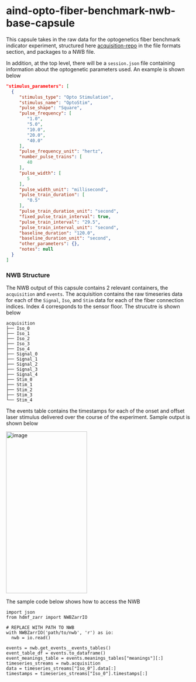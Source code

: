 # aind-opto-fiber-benchmark-nwb-base-capsule

This capsule takes in the raw data for the optogenetics fiber benchmark indicator experiment, structured here [acquisition-repo](https://github.com/AllenNeuralDynamics/FIP_DAQ_Control_IndicatorBenchmarking/blob/main/README.md) in the file formats section, and packages to a NWB file. 

In addition, at the top level, there will be a `session.json` file containing information about the optogenetic parameters used. An example is shown below

```json
"stimulus_parameters": [
  {
     "stimulus_type": "Opto Stimulation",
     "stimulus_name": "OptoStim",
     "pulse_shape": "Square",
     "pulse_frequency": [
        "1.0",
        "5.0",
        "10.0",
        "20.0",
        "40.0"
     ],
     "pulse_frequency_unit": "hertz",
     "number_pulse_trains": [
        40
     ],
     "pulse_width": [
        5
     ],
     "pulse_width_unit": "millisecond",
     "pulse_train_duration": [
        "0.5"
     ],
     "pulse_train_duration_unit": "second",
     "fixed_pulse_train_interval": true,
     "pulse_train_interval": "29.5",
     "pulse_train_interval_unit": "second",
     "baseline_duration": "120.0",
     "baseline_duration_unit": "second",
     "other_parameters": {},
     "notes": null
  }
]
```

### NWB Structure
The NWB output of this capsule contains 2 relevant containers, the `acquisition` and `events`. The acquisition contains the raw timeseries data for each of the `Signal`, `Iso`, and `Stim` data for each of the fiber connection indices. Index 4 corresponds to the sensor floor. The strucutre is shown below

```
acquisition
├── Iso_0
├── Iso_1
├── Iso_2
├── Iso_3
├── Iso_4
├── Signal_0
├── Signal_1
├── Signal_2
├── Signal_3
├── Signal_4
├── Stim_0
├── Stim_1
├── Stim_2
├── Stim_3
└── Stim_4
```

The events table contains the timestamps for each of the onset and offset laser stimulus delivered over the course of the experiment. Sample output is shown below

<img width="221" height="443" alt="image" src="https://github.com/user-attachments/assets/c267e2d0-3b35-4519-ba69-433f03a7b443" />



The sample code below shows how to access the NWB 

```
import json
from hdmf_zarr import NWBZarrIO

# REPLACE WITH PATH TO NWB
with NWBZarrIO('path/to/nwb', 'r') as io:
  nwb = io.read()

events = nwb.get_events__events_tables()
event_table_df = events.to_dataframe()
event_meanings_table = events.meanings_tables["meanings"][:]
timeseries_streams = nwb.acquisition
data = timeseries_streams["Iso_0"].data[:]
timestamps = timeseries_streams["Iso_0"].timestamps[:]

